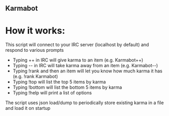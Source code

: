 ## Karmabot

# How it works:
This script will connect to your IRC server (localhost by default) and respond to various prompts
- Typing ++ in IRC will give karma to an item (e.g. Karmabot++)
- Typing -- in IRC will take karma away from an item (e.g. Karmabot--)
- Typing !rank and then an item will let you know how much karma it has (e.g. !rank Karmabot)
- Typing !top will list the top 5 items by karma
- Typing !bottom will list the bottom 5 items by karma
- Typing !help will print a list of options

The script uses json load/dump to periodically store existing karma in a file and load it on startup

